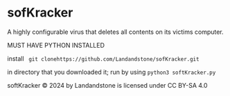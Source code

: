 # sofKracker
A highly configurable virus that deletes all contents on its victims computer.

MUST HAVE PYTHON INSTALLED



install
`
git clonehttps://github.com/Landandstone/sofKracker.git`

in directory that you downloaded it;
run by using
`python3 softKracker.py`






 softKracker © 2024 by Landandstone is licensed under CC BY-SA 4.0 
